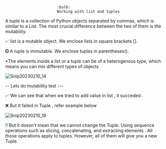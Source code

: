                            :bulb: 
                           Working with list and tuples

A tuple is a collection of Python objects separated by commas, which is similar to a List. The most crucial difference between the two of them is the mutability. 


:white_check_mark: list is a mutable object. We enclose lists in square brackets [].

:negative_squared_cross_mark: A tuple is immutable. We enclose tuples in parentheses().

*The elements inside a list or a tuple can be of a heterogenous type, which means you can mix different types of objects 


![Snip20230210_14](https://user-images.githubusercontent.com/93876736/218103608-e20fc0a2-55f1-40d8-8596-84b4ef11dcf2.png)


-- Lets do mutability test ---


 :white_check_mark:  We can see that when we tried to add value in list , it succeded . 

:x: But it failed in Tuple , refer example below





![Snip20230210_19](https://user-images.githubusercontent.com/93876736/218107361-f9e81372-374d-4e77-8651-cfab761a24c5.png)


:bangbang:  But it doesn't mean that we cannot change the Tuple. Using sequence operations such as slicing, concatenating, and extracting elements . All those operations apply to tuples. However, all of them will give you a new Tuple.


